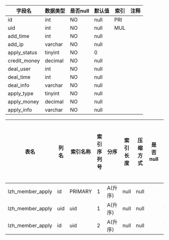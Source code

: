 |字段名|数据类型|是否null|默认值|索引|注释|
|------|--------|--------|------|----|----|
|id|int|NO|null|PRI||
|uid|int|NO|null|MUL||
|add_time|int|NO|null|||
|add_ip|varchar|NO|null|||
|apply_status|tinyint|NO|0|||
|credit_money|decimal|NO|null|||
|deal_user|int|NO|null|||
|deal_time|int|NO|null|||
|deal_info|varchar|NO|null|||
|apply_type|tinyint|NO|null|||
|apply_money|decimal|NO|null|||
|apply_info|varchar|NO|null|||



|表名|列名|索引名称|索引序列号|分序|索引长度|压缩方式|是否null|是否重复|唯一值数目估计值|索引方法|列中描述索引信息|索引注释|
|----|----|--------|----------|----|--------|--------|--------|--------|----------------|--------|----------------|--------|
|lzh_member_apply|id|PRIMARY|1|A(升序)|null|null||NO|0|BTREE|||
|lzh_member_apply|uid|uid|1|A(升序)|null|null||YES||BTREE|||
|lzh_member_apply|id|uid|2|A(升序)|null|null||YES||BTREE|||
